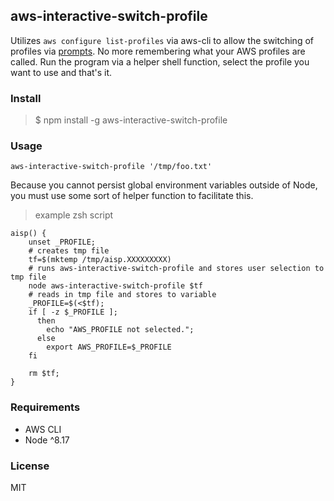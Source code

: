 ## aws-interactive-switch-profile

Utilizes `aws configure list-profiles` via aws-cli to allow the switching of profiles via [prompts](https://github.com/terkelg/prompts).  No more remembering what your AWS profiles are called.  Run the program via a helper shell function, select the profile you want to use and that's it.


### Install

> $ npm install -g aws-interactive-switch-profile

### Usage

`aws-interactive-switch-profile '/tmp/foo.txt'`

Because you cannot persist global environment variables outside of Node, you must use some sort of helper function to facilitate this.

> example zsh script
```
aisp() {
    unset _PROFILE;
    # creates tmp file
    tf=$(mktemp /tmp/aisp.XXXXXXXXX)
    # runs aws-interactive-switch-profile and stores user selection to tmp file
    node aws-interactive-switch-profile $tf
    # reads in tmp file and stores to variable
    _PROFILE=$(<$tf);
    if [ -z $_PROFILE ];
      then
        echo "AWS_PROFILE not selected.";
      else
        export AWS_PROFILE=$_PROFILE
    fi

    rm $tf;
}
```

### Requirements

- AWS CLI
- Node ^8.17

### License
MIT


